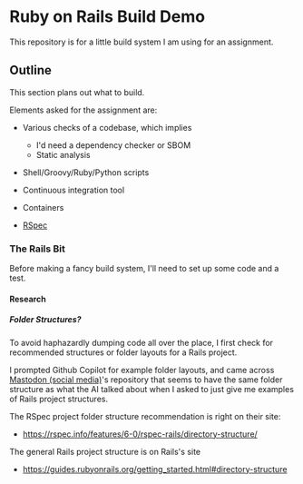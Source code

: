 # Ruby on Rails Build Demo

This repository is for a little build system I am using for an assignment.

## Outline

This section plans out what to build.

Elements asked for the assignment are:

* Various checks of a codebase, which implies

    * I'd need a dependency checker or SBOM
    * Static analysis

* Shell/Groovy/Ruby/Python scripts
* Continuous integration tool
* Containers
* [RSpec](https://rspec.info)

### The Rails Bit

Before making a fancy build system, I'll need to set up some code and a test.

#### Research

##### Folder Structures?

To avoid haphazardly dumping code all over the place, I first check for
recommended structures or folder layouts for a Rails project.

I prompted Github Copilot for example folder layouts, and came across
[Mastodon (social media)](https://github.com/mastodon/mastodon)'s repository
that seems to have the same folder structure as what the AI talked about
when I asked to just give me examples of Rails project structures.

The RSpec project folder structure recommendation is right on their site:

* <https://rspec.info/features/6-0/rspec-rails/directory-structure/>

The general Rails project structure is on Rails's site

* <https://guides.rubyonrails.org/getting_started.html#directory-structure>
